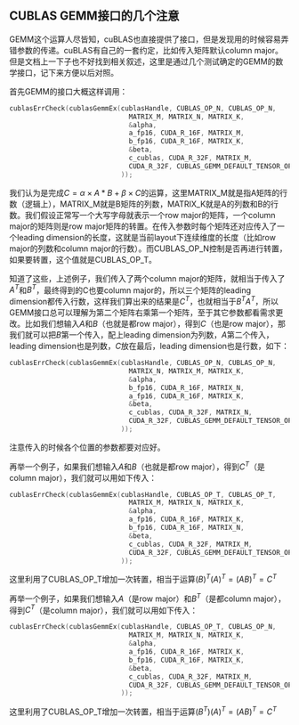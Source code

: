 ## CUBLAS GEMM接口的几个注意

GEMM这个运算人尽皆知，cuBLAS也直接提供了接口，但是发现用的时候容易弄错参数的传递。cuBLAS有自己的一套约定，比如传入矩阵默认column major。但是文档上一下子也不好找到相关叙述，这里是通过几个测试确定的GEMM的数学接口，记下来方便以后对照。

首先GEMM的接口大概这样调用：
```c++
cublasErrCheck(cublasGemmEx(cublasHandle, CUBLAS_OP_N, CUBLAS_OP_N,
                              MATRIX_M, MATRIX_N, MATRIX_K,
                              &alpha,
                              a_fp16, CUDA_R_16F, MATRIX_M,
                              b_fp16, CUDA_R_16F, MATRIX_K,
                              &beta,
                              c_cublas, CUDA_R_32F, MATRIX_M,
                              CUDA_R_32F, CUBLAS_GEMM_DEFAULT_TENSOR_OP
                            ));
```
我们认为是完成$C = \alpha \times A*B + \beta \times C$的运算，这里MATRIX_M就是指A矩阵的行数（逻辑上），MATRIX_M就是B矩阵的列数，MATRIX_K就是A的列数和B的行数。我们假设正常写一个大写字母就表示一个row major的矩阵，一个column major的矩阵则是row major矩阵的转置。在传入参数时每个矩阵还对应传入了一个leading dimension的长度，这就是当前layout下连续维度的长度（比如row major的列数和column major的行数）。而CUBLAS_OP_N控制是否再进行转置，如果要转置，这个值就是CUBLAS_OP_T。

知道了这些，上述例子，我们传入了两个column major的矩阵，就相当于传入了$A^T$和$B^T$，最终得到的C也要column major的，所以三个矩阵的leading dimension都传入行数，这样我们算出来的结果是$C^T$，也就相当于$B^T A^T$，所以GEMM接口总可以理解为第二个矩阵右乘第一个矩阵，至于其它参数都看需求更改。比如我们想输入$A$和$B$（也就是都row major），得到$C$（也是row major），那我们就可以把$B$第一个传入，配上leading dimension为列数，$A$第二个传入，leading dimension也是列数，$C$放在最后，leading dimension也是行数，如下：
```c++
cublasErrCheck(cublasGemmEx(cublasHandle, CUBLAS_OP_N, CUBLAS_OP_N,
                              MATRIX_N, MATRIX_M, MATRIX_K,
                              &alpha,
                              b_fp16, CUDA_R_16F, MATRIX_N,
                              a_fp16, CUDA_R_16F, MATRIX_K,
                              &beta,
                              c_cublas, CUDA_R_32F, MATRIX_N,
                              CUDA_R_32F, CUBLAS_GEMM_DEFAULT_TENSOR_OP
                            ));
```
注意传入的时候各个位置的参数都要对应好。

再举一个例子，如果我们想输入$A$和$B$（也就是都row major），得到$C^T$（是column major），我们就可以用如下传入：
```c++
cublasErrCheck(cublasGemmEx(cublasHandle, CUBLAS_OP_T, CUBLAS_OP_T,
                              MATRIX_M, MATRIX_N, MATRIX_K,
                              &alpha,
                              a_fp16, CUDA_R_16F, MATRIX_K,
                              b_fp16, CUDA_R_16F, MATRIX_N,
                              &beta,
                              c_cublas, CUDA_R_32F, MATRIX_M,
                              CUDA_R_32F, CUBLAS_GEMM_DEFAULT_TENSOR_OP
                            ));
```
这里利用了CUBLAS_OP_T增加一次转置，相当于运算$(B)^T(A)^T = (AB)^T = C^T$

再举一个例子，如果我们想输入$A$（是row major）和$B^T$（是都column major），得到$C^T$（是column major），我们就可以用如下传入：
```c++
cublasErrCheck(cublasGemmEx(cublasHandle, CUBLAS_OP_T, CUBLAS_OP_N,
                              MATRIX_M, MATRIX_N, MATRIX_K,
                              &alpha,
                              a_fp16, CUDA_R_16F, MATRIX_K,
                              b_fp16, CUDA_R_16F, MATRIX_K,
                              &beta,
                              c_cublas, CUDA_R_32F, MATRIX_M,
                              CUDA_R_32F, CUBLAS_GEMM_DEFAULT_TENSOR_OP
                            ));
```
这里利用了CUBLAS_OP_T增加一次转置，相当于运算$(B^T)(A)^T = (AB)^T = C^T$